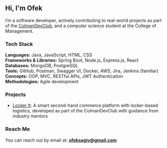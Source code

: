 ## Hi, I'm Ofek

I’m a software developer, actively contributing to real-world projects as part of the [ColmanDevClub](https://github.com/ColmanDevClubORG), and a computer science student at the College of Management.

### Tech Stack

**Languages:** Java, JavaScript, HTML, CSS  
**Frameworks & Libraries:** Spring Boot, Node.js, Express.js, React  
**Databases:** MongoDB, PostgreSQL  
**Tools:** GitHub, Postman, Swagger UI, Docker, AWS, Jira, Jenkins (familiar)  
**Concepts:** OOP, MVC, RESTful APIs, JWT Authentication  
**Methodologies:** Agile development

### Projects

- [Locker It](https://github.com/Locker-It): A smart second-hand commerce platform with locker-based logistics, developed as part of the ColmanDevClub with guidance from industry mentors

### Reach Me

You can reach out by email at: **ofeksagiv@gmail.com**
